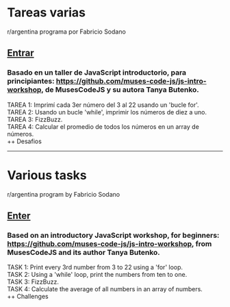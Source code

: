 # Tareas varias
r/argentina programa por Fabricio Sodano
  
## [Entrar](https://nachokai.github.io/Tarea-Clase-4/)  

### Basado en un taller de JavaScript introductorio, para principiantes: https://github.com/muses-code-js/js-intro-workshop, de MusesCodeJS y su autora Tanya Butenko.

TAREA 1: Imprimí cada 3er número del 3 al 22 usando un 'bucle for'.  
TAREA 2: Usando un bucle 'while', imprimir los números de diez a uno.  
TAREA 3: FizzBuzz.  
TAREA 4: Calcular el promedio de todos los números en un array de números.  
++ Desafios
____________________________________

# Various tasks
r/argentina program by Fabricio Sodano
  
## [Enter](https://nachokai.github.io/Tarea-Clase-4/)

### Based on an introductory JavaScript workshop, for beginners: https://github.com/muses-code-js/js-intro-workshop, from MusesCodeJS and its author Tanya Butenko.

TASK 1: Print every 3rd number from 3 to 22 using a 'for' loop.  
TASK 2: Using a 'while' loop, print the numbers from ten to one.  
TASK 3: FizzBuzz.  
TASK 4: Calculate the average of all numbers in an array of numbers.  
++ Challenges
